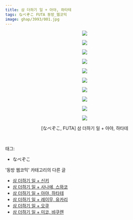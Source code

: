 ```yaml
---
title: 삼 더하기 일 + 아야, 하타테
tags: なべぞこ FUTA 동방_웹코믹
image: ghap/3993/001.jpg
---
```

<div class="article">
<p style="text-align: center; clear: none; float: none;"><img src="{{ site.nasurl }}/ghap/3993/001.jpg"/></p>
<p style="text-align: center; clear: none; float: none;"><img src="{{ site.nasurl }}/ghap/3993/002.jpg"/></p>
<p style="text-align: center; clear: none; float: none;"><img src="{{ site.nasurl }}/ghap/3993/003.jpg"/></p>
<p style="text-align: center; clear: none; float: none;"><img src="{{ site.nasurl }}/ghap/3993/004.jpg"/></p>
<p style="text-align: center; clear: none; float: none;"><img src="{{ site.nasurl }}/ghap/3993/005.jpg"/></p>
<p style="text-align: center; clear: none; float: none;"><img src="{{ site.nasurl }}/ghap/3993/006.jpg"/></p>
<p style="text-align: center; clear: none; float: none;"><img src="{{ site.nasurl }}/ghap/3993/007.jpg"/></p>
<p style="text-align: center; clear: none; float: none;"><img src="{{ site.nasurl }}/ghap/3993/008.jpg"/></p>
<p style="text-align: center; clear: none; float: none;"><img src="{{ site.nasurl }}/ghap/3993/009.jpg"/></p>
<p style="text-align: center; clear: none; float: none;"><img src="{{ site.nasurl }}/ghap/3993/010.jpg"/></p>
<p style="text-align: center; clear: none; float: none;">[なべぞこ, FUTA] 삼 더하기 일 + 아야, 하타테</p>
<p><br/></p>
</div><div class="tagTrail">
<p>태그: </p>
<ul>
<li>なべぞこ</li>
</ul>
</div><div class="another">
<p>'동방 웹코믹' 카테고리의 다른 글</p>
<ul>
<li><a href="/2017-11-26-ghap_3995">삼 더하기 일 + 신키</a></li>
<li><a href="/2017-11-26-ghap_3994">삼 더하기 일 + 사나에, 스와코</a></li>
<li><a href="/2017-11-26-ghap_3993">삼 더하기 일 + 아야, 하타테</a></li>
<li><a href="/2017-11-26-ghap_3992">삼 더하기 일 + 레이무, 유카리</a></li>
<li><a href="/2017-11-26-ghap_3991">삼 더하기 일 + 오쿠</a></li>
<li><a href="/2017-11-26-ghap_3990">삼 더하기 일 + 미코, 뱌쿠렌</a></li>
</ul>
</div><div class="cb_module cb_fluid">
<div class="cb_wrt cb_profile">
</div><!-- commentList close -->
</div>